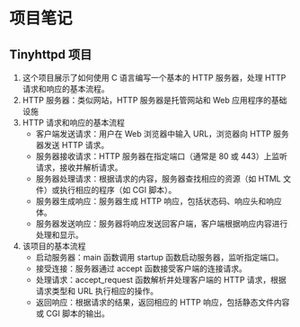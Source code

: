 ﻿# 项目笔记

## Tinyhttpd 项目

1. 这个项目展示了如何使用 C 语言编写一个基本的 HTTP 服务器，处理 HTTP 请求和响应的基本流程。
2. HTTP 服务器：类似网站，HTTP 服务器是托管网站和 Web 应用程序的基础设施
3. HTTP 请求和响应的基本流程
   + 客户端发送请求：用户在 Web 浏览器中输入 URL，浏览器向 HTTP 服务器发送 HTTP 请求。
   + 服务器接收请求：HTTP 服务器在指定端口（通常是 80 或 443）上监听请求，接收并解析请求。
   + 服务器处理请求：根据请求的内容，服务器查找相应的资源（如 HTML 文件）或执行相应的程序（如 CGI 脚本）。
   + 服务器生成响应：服务器生成 HTTP 响应，包括状态码、响应头和响应体。
   + 服务器发送响应：服务器将响应发送回客户端，客户端根据响应内容进行处理和显示。
4. 该项目的基本流程
   + 启动服务器：main 函数调用 startup 函数启动服务器，监听指定端口。
   + 接受连接：服务器通过 accept 函数接受客户端的连接请求。
   + 处理请求：accept_request 函数解析并处理客户端的 HTTP 请求，根据请求类型和 URL 执行相应的操作。
   + 返回响应：根据请求的结果，返回相应的 HTTP 响应，包括静态文件内容或 CGI 脚本的输出。